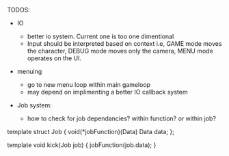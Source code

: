 TODOS:

- IO
	- better io system. Current one is too one dimentional
	- Input should be interpreted based on context i.e, GAME mode moves the character, DEBUG mode moves only the camera, MENU mode operates on the UI.

- menuing
	- go to new menu loop within main gameloop
	- may depend on implimenting a better IO callback system

- Job system:
	- how to check for job dependancies? within function? or within job?

template<typename Data>
struct Job
{
	void(*jobFunction)(Data)
	Data data;
};

template<typename Data>
void kick(Job<Data> job)
{
	jobFunction(job.data);
}
